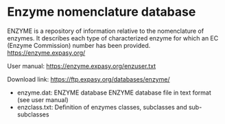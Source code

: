 # Enzyme nomenclature database

ENZYME is a repository of information relative to the nomenclature of enzymes. It describes each
type of characterized
enzyme for which an EC (Enzyme Commission) number has been provided.  
https://enzyme.expasy.org/

User manual: https://enzyme.expasy.org/enzuser.txt

Download link: https://ftp.expasy.org/databases/enzyme/

-   enzyme.dat: ENZYME database ENZYME database file in text format (see user manual)
-   enzclass.txt: Definition of enzymes classes, subclasses and sub-subclasses
